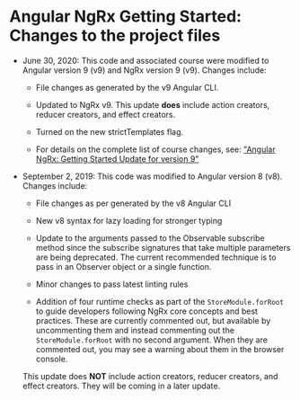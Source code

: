 # Angular NgRx Getting Started: Changes to the project files

- June 30, 2020: This code and associated course were modified to Angular version 9 (v9) and NgRx version 9 (v9). Changes include:

  - File changes as generated by the v9 Angular CLI.
  
  - Updated to NgRx v9. This update **does** include action creators, reducer creators, and effect creators.
  
  - Turned on the new strictTemplates flag.
  
  - For details on the complete list of course changes, see: ["Angular NgRx: Getting Started Update for version 9"](https://docs.google.com/document/d/1qXHFxJKsHaYEE9BKO3ol4ONNbTH-tBiHl8BJ_f3neR4/edit?usp=sharing)
  
- September 2, 2019: This code was modified to Angular version 8 (v8). Changes include:

  - File changes as per generated by the v8 Angular CLI

  - New v8 syntax for lazy loading for stronger typing

  - Update to the arguments passed to the Observable subscribe method since the subscribe signatures that take multiple parameters are being deprecated. The current recommended technique is to pass in an Observer object or a single function.

  - Minor changes to pass latest linting rules

  - Addition of four runtime checks as part of the `StoreModule.forRoot` to guide developers following NgRx core concepts and best practices. These are currently commented out, but available by uncommenting them and instead commenting out the `StoreModule.forRoot` with no second argument. When they are commented out, you may see a warning about them in the browser console.

  This update does **NOT** include action creators, reducer creators, and effect creators. They will be coming in a later update.

